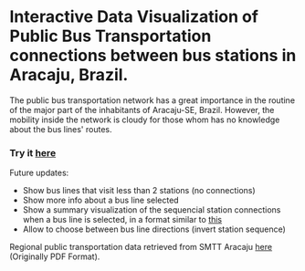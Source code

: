 # Interactive Data Visualization of Public Bus Transportation connections between bus stations in Aracaju, Brazil.

The public bus transportation network has a great importance in the routine of the major part of the inhabitants of Aracaju-SE, Brazil. However, the mobility inside the network is cloudy for those whom has no knowledge about the bus lines' routes.

### Try it [here](https://bl.ocks.org/brunocabral/raw/828ed927fdfe83a6b64dbd9dee34ead4)

Future updates:
- Show bus lines that visit less than 2 stations (no connections)
- Show more info about a bus line selected
- Show a summary visualization of the sequencial station connections when a bus line is selected, in a format similar to [this](https://image.winudf.com/v2/image/YmUuc3RpYl9zY3JlZW5zaG90c18xXzVlODFhMzk/screen-1.jpg?fakeurl=1&type=.jpg) 
- Allow to choose between bus line directions (invert station sequence)


Regional public transportation data retrieved from SMTT Aracaju [here](http://www.smttaju.com.br/smtt/transporte/itinerario-e-horario-dos-onibus) (Originally PDF Format).
